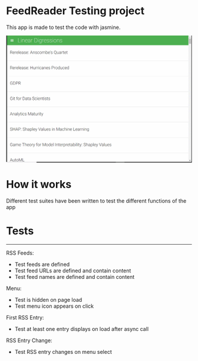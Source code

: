 # FeedReader Testing project

This app is made to test the code with jasmine.

<img src="img/mainpage.gif">

# How it works

Different test suites have been written to test the different functions of the app

# Tests 
<hr>
<p>RSS Feeds:</p>
<ul>
	<li>Test feeds are defined</li>
	<li>Test feed URLs are defined and contain content</li>
	<li>Test feed names are defined and contain content</li>
</ul>
<p>Menu:</p>
<ul>
	<li>Test is hidden on page load</li>
	<li>Test menu icon appears on click</li>
</ul>
<p>First RSS Entry:</p>
<ul>
	<li>Test at least one entry displays on load after async call</li>
</ul>
<p>RSS Entry Change:</p>
<ul>
	<li>Test RSS entry changes on menu select</li>
</ul>
